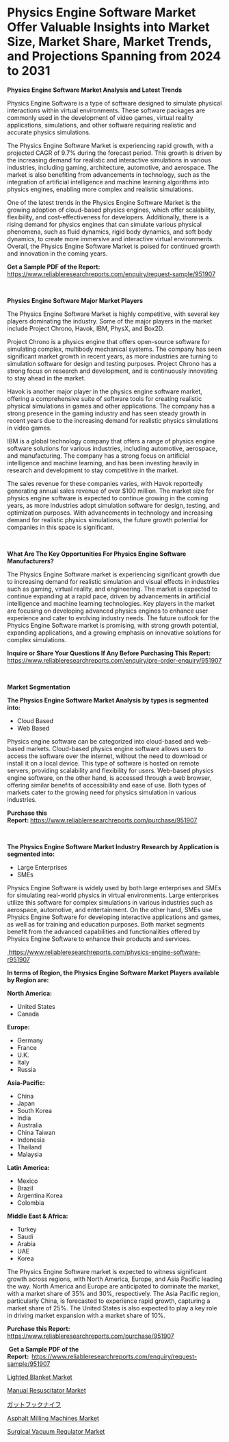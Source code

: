 <p><h1>Physics Engine Software Market Offer Valuable Insights into Market Size, Market Share, Market Trends, and Projections Spanning from 2024 to 2031</h1></p><p><strong>Physics Engine Software Market Analysis and Latest Trends</strong></p>
<p><p>Physics Engine Software is a type of software designed to simulate physical interactions within virtual environments. These software packages are commonly used in the development of video games, virtual reality applications, simulations, and other software requiring realistic and accurate physics simulations.</p><p>The Physics Engine Software Market is experiencing rapid growth, with a projected CAGR of 9.7% during the forecast period. This growth is driven by the increasing demand for realistic and interactive simulations in various industries, including gaming, architecture, automotive, and aerospace. The market is also benefiting from advancements in technology, such as the integration of artificial intelligence and machine learning algorithms into physics engines, enabling more complex and realistic simulations.</p><p>One of the latest trends in the Physics Engine Software Market is the growing adoption of cloud-based physics engines, which offer scalability, flexibility, and cost-effectiveness for developers. Additionally, there is a rising demand for physics engines that can simulate various physical phenomena, such as fluid dynamics, rigid body dynamics, and soft body dynamics, to create more immersive and interactive virtual environments. Overall, the Physics Engine Software Market is poised for continued growth and innovation in the coming years.</p></p>
<p><strong>Get a Sample PDF of the Report:&nbsp;</strong> <a href="https://www.reliableresearchreports.com/enquiry/request-sample/951907">https://www.reliableresearchreports.com/enquiry/request-sample/951907</a></p>
<p>&nbsp;</p>
<p><strong>Physics Engine Software Major Market Players</strong></p>
<p><p>The Physics Engine Software Market is highly competitive, with several key players dominating the industry. Some of the major players in the market include Project Chrono, Havok, IBM, PhysX, and Box2D.</p><p>Project Chrono is a physics engine that offers open-source software for simulating complex, multibody mechanical systems. The company has seen significant market growth in recent years, as more industries are turning to simulation software for design and testing purposes. Project Chrono has a strong focus on research and development, and is continuously innovating to stay ahead in the market.</p><p>Havok is another major player in the physics engine software market, offering a comprehensive suite of software tools for creating realistic physical simulations in games and other applications. The company has a strong presence in the gaming industry and has seen steady growth in recent years due to the increasing demand for realistic physics simulations in video games.</p><p>IBM is a global technology company that offers a range of physics engine software solutions for various industries, including automotive, aerospace, and manufacturing. The company has a strong focus on artificial intelligence and machine learning, and has been investing heavily in research and development to stay competitive in the market.</p><p>The sales revenue for these companies varies, with Havok reportedly generating annual sales revenue of over $100 million. The market size for physics engine software is expected to continue growing in the coming years, as more industries adopt simulation software for design, testing, and optimization purposes. With advancements in technology and increasing demand for realistic physics simulations, the future growth potential for companies in this space is significant.</p></p>
<p>&nbsp;</p>
<p><strong>What Are The Key Opportunities For Physics Engine Software Manufacturers?</strong></p>
<p><p>The Physics Engine Software market is experiencing significant growth due to increasing demand for realistic simulation and visual effects in industries such as gaming, virtual reality, and engineering. The market is expected to continue expanding at a rapid pace, driven by advancements in artificial intelligence and machine learning technologies. Key players in the market are focusing on developing advanced physics engines to enhance user experience and cater to evolving industry needs. The future outlook for the Physics Engine Software market is promising, with strong growth potential, expanding applications, and a growing emphasis on innovative solutions for complex simulations.</p></p>
<p><strong>Inquire or Share Your Questions If Any Before Purchasing This Report:</strong> <a href="https://www.reliableresearchreports.com/enquiry/pre-order-enquiry/951907">https://www.reliableresearchreports.com/enquiry/pre-order-enquiry/951907</a></p>
<p>&nbsp;</p>
<p><strong>Market Segmentation</strong></p>
<p><strong>The Physics Engine Software Market Analysis by types is segmented into:</strong></p>
<p><ul><li>Cloud Based</li><li>Web Based</li></ul></p>
<p><p>Physics engine software can be categorized into cloud-based and web-based markets. Cloud-based physics engine software allows users to access the software over the internet, without the need to download or install it on a local device. This type of software is hosted on remote servers, providing scalability and flexibility for users. Web-based physics engine software, on the other hand, is accessed through a web browser, offering similar benefits of accessibility and ease of use. Both types of markets cater to the growing need for physics simulation in various industries.</p></p>
<p><strong>Purchase this Report:&nbsp;</strong><a href="https://www.reliableresearchreports.com/purchase/951907">https://www.reliableresearchreports.com/purchase/951907</a></p>
<p>&nbsp;</p>
<p><strong>The Physics Engine Software Market Industry Research by Application is segmented into:</strong></p>
<p><ul><li>Large Enterprises</li><li>SMEs</li></ul></p>
<p><p>Physics Engine Software is widely used by both large enterprises and SMEs for simulating real-world physics in virtual environments. Large enterprises utilize this software for complex simulations in various industries such as aerospace, automotive, and entertainment. On the other hand, SMEs use Physics Engine Software for developing interactive applications and games, as well as for training and education purposes. Both market segments benefit from the advanced capabilities and functionalities offered by Physics Engine Software to enhance their products and services.</p></p>
<p><a href="https://www.reliableresearchreports.com/physics-engine-software-r951907">&nbsp;https://www.reliableresearchreports.com/physics-engine-software-r951907</a></p>
<p><strong>In terms of Region, the Physics Engine Software Market Players available by Region are:</strong></p>
<p>
    <p> <strong> North America: </strong>
        <ul>
            <li>United States</li>
            <li>Canada</li>
        </ul>
        </p> 
    <p> <strong> Europe: </strong>
        <ul>
            <li>Germany</li>
            <li>France</li>
            <li>U.K.</li>
            <li>Italy</li>
            <li>Russia</li>
        </ul>
        </p> 
    <p> <strong> Asia-Pacific: </strong>
        <ul>
            <li>China</li>
            <li>Japan</li>
            <li>South Korea</li>
            <li>India</li>
            <li>Australia</li>
            <li>China Taiwan</li>
            <li>Indonesia</li>
            <li>Thailand</li>
            <li>Malaysia</li>
        </ul>
        </p> 
    <p> <strong> Latin America: </strong>
        <ul>
            <li>Mexico</li>
            <li>Brazil</li>
            <li>Argentina Korea</li>
            <li>Colombia</li>
        </ul>
        </p> 
    <p> <strong> Middle East & Africa: </strong>
        <ul>
            <li>Turkey</li>
            <li>Saudi</li>
            <li>Arabia</li>
            <li>UAE</li>
            <li>Korea</li>
        </ul>
    </p>
    </p>
<p><p>The Physics Engine Software market is expected to witness significant growth across regions, with North America, Europe, and Asia Pacific leading the way. North America and Europe are anticipated to dominate the market, with a market share of 35% and 30%, respectively. The Asia Pacific region, particularly China, is forecasted to experience rapid growth, capturing a market share of 25%. The United States is also expected to play a key role in driving market expansion with a market share of 10%.</p></p>
<p><strong>Purchase this Report: </strong><a href="https://www.reliableresearchreports.com/purchase/951907">https://www.reliableresearchreports.com/purchase/951907</a></p>
<p>&nbsp;<strong>Get a Sample PDF of the Report:&nbsp;&nbsp;</strong><a href="https://www.reliableresearchreports.com/enquiry/request-sample/951907">https://www.reliableresearchreports.com/enquiry/request-sample/951907</a></p>
<p><strong></strong></p>
<p><p><a href="https://github.com/JuliaFadel1922/Market-Research-Report-List-1/blob/main/lighted-blanket-market.md">Lighted Blanket Market</a></p><p><a href="https://github.com/faniayasa/Market-Research-Report-List-1/blob/main/manual-resuscitator-market.md">Manual Resuscitator Market</a></p><p><a href="https://github.com/LuzHills1972/Market-Research-Report-List-1/blob/main/7210996172864.md">ガットフックナイフ</a></p><p><a href="https://www.linkedin.com/pulse/global-asphalt-milling-machines-market-size-amp-share-analysis-00vne">Asphalt Milling Machines Market</a></p><p><a href="https://www.linkedin.com/pulse/global-surgical-vacuum-regulator-industry-research-report-ib5me">Surgical Vacuum Regulator Market</a></p></p>